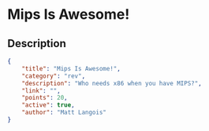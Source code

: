 # Mips Is Awesome!

## Description

```json
{
    "title": "Mips Is Awesome!",
    "category": "rev",
    "description": "Who needs x86 when you have MIPS?",
    "link": "",
    "points": 20,
    "active": true,
    "author": "Matt Langois"
}
```
